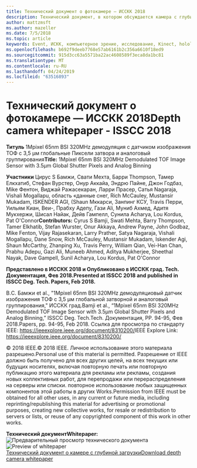 ```yaml
---
title: Технический документ о фотокамере — ИССКК 2018
description: Технический документ, в котором обсуждается камера с глубиной, которая будет использоваться в Project Kinect для Azure и следующей версии HoloLens.
author: mattzmsft
ms.author: mazeller
ms.date: 7/5/2018
ms.topic: article
keywords: Event, ИСКК, компьютерное зрение, исследование, Kinect, hololens, глубина, ТОФ
ms.openlocfilehash: b692f9deeb7768e57ab6161b2c356a6610f18ed9
ms.sourcegitcommit: 915d3cc63a5571ba22ac4608589f3eca8da1bc81
ms.translationtype: MT
ms.contentlocale: ru-RU
ms.lasthandoff: 04/24/2019
ms.locfileid: "63516893"
---
```

# <a name="depth-camera-whitepaper---isscc-2018"></a><span data-ttu-id="283ff-104">Технический документ о фотокамере — ИССКК 2018</span><span class="sxs-lookup"><span data-stu-id="283ff-104">Depth camera whitepaper - ISSCC 2018</span></span>

<span data-ttu-id="283ff-105">**Титуль** 1Mpixel 65nm BSI 320MHz демодуляция с датчиком изображения ТОФ с 3,5 μм глобальные Пиксели затвора и аналоговый группирования</span><span class="sxs-lookup"><span data-stu-id="283ff-105">**Title:** 1Mpixel 65nm BSI 320MHz Demodulated TOF Image Sensor with 3.5μm Global Shutter Pixels and Analog Binning</span></span>

<span data-ttu-id="283ff-106">**Участники** Цирус S Бамжи, Свати Мехта, Барри Thompson, Тамер Елкхатиб, Стефан Вурстер, Онур Аккайа, Эндрю Пайне, Джон Годбаз, Mike Фентон, Виджай Ражасекаран, Ларри Прасер, Сатья Nagaraja, Vishali Mogallapu, область «данные снег, Rich McCauley, Mustansir Mukadam, ISKENDER AGI, (Shaun Мккарси, Занпинг КСУ, Travis Перри, Уильям Киан, Веи-, Прабху Адепу, Гази Ali, Муниб Ахмед, Адитя Мукхержи, Шисал Найак, Дейв Гампелл, Сунила Acharya, Lou Kordus, Pat O'Connor</span><span class="sxs-lookup"><span data-stu-id="283ff-106">**Contributors:** Cyrus S Bamji, Swati Mehta, Barry Thompson, Tamer Elkhatib, Stefan Wurster, Onur Akkaya, Andrew Payne, John Godbaz, Mike Fenton, Vijay Rajasekaran, Larry Prather, Satya Nagaraja, Vishali Mogallapu, Dane Snow, Rich McCauley, Mustansir Mukadam, Iskender Agi, Shaun McCarthy, Zhanping Xu, Travis Perry, William Qian, Vei-Han Chan, Prabhu Adepu, Gazi Ali, Muneeb Ahmed, Aditya Mukherjee, Sheethal Nayak, Dave Gampell, Sunil Acharya, Lou Kordus, Pat O'Connor</span></span>

<span data-ttu-id="283ff-107">**Представлено в ИССКК 2018 и Опубликовано в ИССКК град. Tech. Документация, Фев 2018.**</span><span class="sxs-lookup"><span data-stu-id="283ff-107">**Presented at ISSCC 2018 and published in ISSCC Deg. Tech. Papers, Feb 2018.**</span></span>

<span data-ttu-id="283ff-108">В.</span><span class="sxs-lookup"><span data-stu-id="283ff-108">C.</span></span> <span data-ttu-id="283ff-109">Бамжи et al., "1Mpixel 65nm BSI 320MHz демодуляциовый датчик изображения ТОФ с 3,5 μм глобальной затворной и аналоговый группирования," ИССКК град.</span><span class="sxs-lookup"><span data-stu-id="283ff-109">Bamji et al., “1Mpixel 65nm BSI 320MHz Demodulated TOF Image Sensor with 3.5μm Global Shutter Pixels and Analog Binning,” ISSCC Deg.</span></span> <span data-ttu-id="283ff-110">Tech.</span><span class="sxs-lookup"><span data-stu-id="283ff-110">Tech.</span></span> <span data-ttu-id="283ff-111">Документация, PP. 94-95, Фев 2018.</span><span class="sxs-lookup"><span data-stu-id="283ff-111">Papers, pp. 94-95, Feb 2018.</span></span> <span data-ttu-id="283ff-112">Ссылка для просмотра по стандарту IEEE: https://ieeexplore.ieee.org/document/8310200/</span><span class="sxs-lookup"><span data-stu-id="283ff-112">IEEE Explore Link: https://ieeexplore.ieee.org/document/8310200/</span></span>

<span data-ttu-id="283ff-113">© 2018 IEEE.</span><span class="sxs-lookup"><span data-stu-id="283ff-113">© 2018 IEEE.</span></span> <span data-ttu-id="283ff-114">Личное использование этого материала разрешено.</span><span class="sxs-lookup"><span data-stu-id="283ff-114">Personal use of this material is permitted.</span></span> <span data-ttu-id="283ff-115">Разрешение от IEEE должно быть получено для всех других целей, на всех текущих или будущих носителях, включая повторную печать или повторную публикацию этого материала для рекламы или рекламы, создания новых коллективных работ, для перепродажи или перераспределения на серверы или списки. повторное использование любых защищенных компонентов этой работы в других Works.</span><span class="sxs-lookup"><span data-stu-id="283ff-115">Permission from IEEE must be obtained for all other uses, in any current or future media, including reprinting/republishing this material for advertising or promotional purposes, creating new collective works, for resale or redistribution to servers or lists, or reuse of any copyrighted component of this work in other works.</span></span>

<span data-ttu-id="283ff-116">**Технический документ**</span><span class="sxs-lookup"><span data-stu-id="283ff-116">**Whitepaper:**</span></span><br>
<span data-ttu-id="283ff-117">![Предварительный просмотр технического документа](images/depth-camera-isscc.PNG)</span><span class="sxs-lookup"><span data-stu-id="283ff-117">![Preview of whitepaper](images/depth-camera-isscc.PNG)</span></span><br>
[<span data-ttu-id="283ff-118">Технический документ о камере с глубиной загрузки</span><span class="sxs-lookup"><span data-stu-id="283ff-118">Download depth camera whitepaper</span></span>](images/Depth-Camera-ISSCC-2018.pdf)
